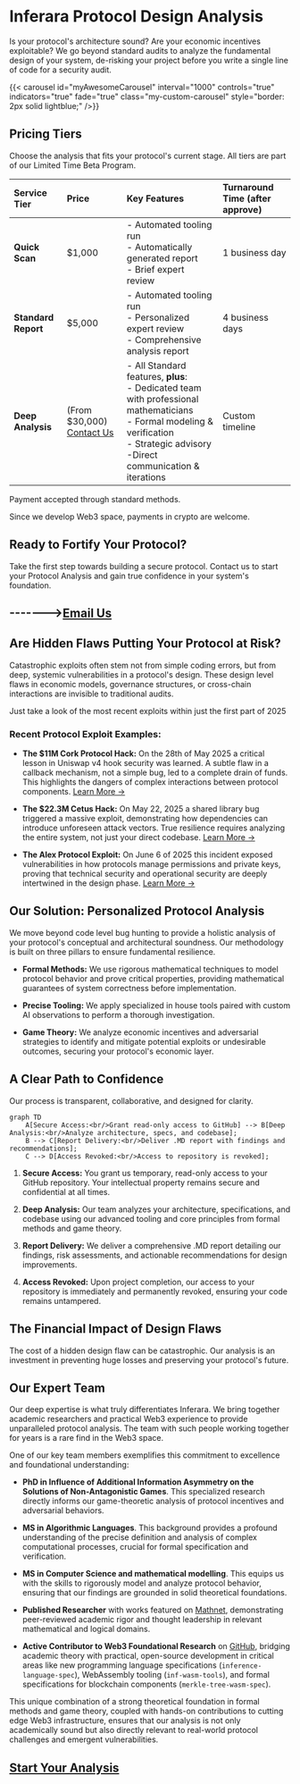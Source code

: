 # Inferara Protocol Design Analysis

Is your protocol's architecture sound? Are your economic incentives exploitable? We go beyond standard audits to analyze the fundamental design of your system, de-risking your project before you write a single line of code for a security audit.

{{< carousel id="myAwesomeCarousel" interval="1000" controls="true" indicators="true" fade="true" class="my-custom-carousel" style="border: 2px solid lightblue;" />}}


## Pricing Tiers

Choose the analysis that fits your protocol's current stage. All tiers are part of our Limited Time Beta Program.

| Service Tier      | Price       | Key Features                                                                                                                                                                                                                                                             | Turnaround Time (after approve)   |
| :---------------- | :---------- | :----------------------------------------------------------------------------------------------------------------------------------------------------------------------------------------------------------------------------------------------------------------------- | :----------------- |
| **Quick Scan** | $1,000      | - Automated tooling run<br>- Automatically generated report<br>- Brief expert review                                                                                                                                                                                   | 1 business day     |
| **Standard Report** | $5,000      | - Automated tooling run<br>- Personalized expert review<br>- Comprehensive analysis report<br>                                                                                                                                  | 4 business days    |
| **Deep Analysis** | (From $30,000) [Contact Us](mailto:info@inferara.com)  | - All Standard features, **plus**:<br>- Dedicated team with professional mathematicians<br>- Formal modeling & verification<br>- Strategic advisory<br>-Direct communication & iterations                                                                                       | Custom timeline    |

Payment accepted through standard methods.

Since we develop Web3 space, payments in crypto are welcome.

## Ready to Fortify Your Protocol?

Take the first step towards building a secure protocol. Contact us to start your Protocol Analysis and gain true confidence in your system's foundation.

------->[Email Us](mailto:info@inferara.com)
---

## Are Hidden Flaws Putting Your Protocol at Risk?

Catastrophic exploits often stem not from simple coding errors, but from deep, systemic vulnerabilities in a protocol's design. These design level flaws in economic models, governance structures, or cross-chain interactions are invisible to traditional audits.

Just take a look of the most recent exploits within just the first part of 2025
### Recent Protocol Exploit Examples:


* **The $11M Cork Protocol Hack:** On the 28th of May 2025 
a critical lesson in Uniswap v4 hook security was learned. A subtle flaw in a callback mechanism, not a simple bug, led to a complete drain of funds. This highlights the dangers of complex interactions between protocol components.
    [Learn More →](https://dedaub.com/blog/the-11m-cork-protocol-hack-a-critical-lesson-in-uniswap-v4-hook-security/)

* **The $22.3M Cetus Hack:** On May 22, 2025 a shared library bug triggered a massive exploit, demonstrating how dependencies can introduce unforeseen attack vectors. True resilience requires analyzing the entire system, not just your direct codebase.
    [Learn More →](https://www.merklescience.com/blog/hack-track-how-a-shared-library-bug-triggered-the-223m-cetus-hack)

* **The Alex Protocol Exploit:** On June 6 of 2025 this incident exposed vulnerabilities in how protocols manage permissions and private keys, proving that technical security and operational security are deeply intertwined in the design phase.
    [Learn More →](https://www.onesafe.io/blog/alex-protocol-exploit-lessons-in-defi-security)

## Our Solution: Personalized Protocol Analysis

We move beyond code level bug hunting to provide a holistic analysis of your protocol's conceptual and architectural soundness. Our methodology is built on three pillars to ensure fundamental resilience.

* **Formal Methods:** We use rigorous mathematical techniques to model protocol behavior and prove critical properties, providing mathematical guarantees of system correctness before implementation.

* **Precise Tooling:** We apply specialized in house tools paired with custom AI observations to perform a thorough investigation. 

* **Game Theory:** We analyze economic incentives and adversarial strategies to identify and mitigate potential exploits or undesirable outcomes, securing your protocol's economic layer.

## A Clear Path to Confidence

Our process is transparent, collaborative, and designed for clarity.


```mermaid
graph TD
    A[Secure Access:<br/>Grant read-only access to GitHub] --> B[Deep Analysis:<br/>Analyze architecture, specs, and codebase];
    B --> C[Report Delivery:<br/>Deliver .MD report with findings and recommendations];
    C --> D[Access Revoked:<br/>Access to repository is revoked];
```

1.  **Secure Access:** You grant us temporary, read-only access to your GitHub repository. Your intellectual property remains secure and confidential at all times.

2.  **Deep Analysis:** Our team analyzes your architecture, specifications, and codebase using our advanced tooling and core principles from formal methods and game theory.

3.  **Report Delivery:** We deliver a comprehensive .MD report detailing our findings, risk assessments, and actionable recommendations for design improvements.

4.  **Access Revoked:** Upon project completion, our access to your repository is immediately and permanently revoked, ensuring your code remains untampered.


## The Financial Impact of Design Flaws

The cost of a hidden design flaw can be catastrophic. Our analysis is an investment in preventing huge losses and preserving your protocol's future.


## Our Expert Team

Our deep expertise is what truly differentiates Inferara. We bring together academic researchers and practical Web3 experience to provide unparalleled protocol analysis. The team with such people working together for years is a rare find in the Web3 space.

One of our key team members exemplifies this commitment to excellence and foundational understanding:

* **PhD in Influence of Additional Information Asymmetry on the Solutions of Non-Antagonistic Games**. This specialized research directly informs our game-theoretic analysis of protocol incentives and adversarial behaviors.

* **MS in Algorithmic Languages**. This background provides a profound understanding of the precise definition and analysis of complex computational processes, crucial for formal specification and verification.

* **MS in Computer Science and mathematical modelling**. This equips us with the skills to rigorously model and analyze protocol behavior, ensuring that our findings are grounded in solid theoretical foundations.

* **Published Researcher** with works featured on [Mathnet](https://www.mathnet.ru/php/person.phtml?option_lang=eng&personid=147678), demonstrating peer-reviewed academic rigor and thought leadership in relevant mathematical and logical domains.

* **Active Contributor to Web3 Foundational Research** on [GitHub](https://github.com/Inferara), bridging academic theory with practical, open-source development in critical areas like new programming language specifications (`inference-language-spec`), WebAssembly tooling (`inf-wasm-tools`), and formal specifications for blockchain components (`merkle-tree-wasm-spec`).

This unique combination of a strong theoretical foundation in formal methods and game theory, coupled with hands-on contributions to cutting edge Web3 infrastructure, ensures that our analysis is not only academically sound but also directly relevant to real-world protocol challenges and emergent vulnerabilities.


## [Start Your Analysis](mailto:info@inferara.com)
